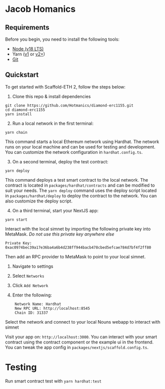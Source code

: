 # Jacob Homanics

## Requirements

Before you begin, you need to install the following tools:

- [Node (v18 LTS)](https://nodejs.org/en/download/)
- Yarn ([v1](https://classic.yarnpkg.com/en/docs/install/) or [v2+](https://yarnpkg.com/getting-started/install))
- [Git](https://git-scm.com/downloads)

## Quickstart

To get started with Scaffold-ETH 2, follow the steps below:

1. Clone this repo & install dependencies

```
git clone https://github.com/Hotmanics/diamond-erc1155.git
cd diamond-erc1155
yarn install
```

2. Run a local network in the first terminal:

```
yarn chain
```

This command starts a local Ethereum network using Hardhat. The network runs on your local machine and can be used for testing and development. You can customize the network configuration in `hardhat.config.ts`.

3. On a second terminal, deploy the test contract:

```
yarn deploy
```

This command deploys a test smart contract to the local network. The contract is located in `packages/hardhat/contracts` and can be modified to suit your needs. The `yarn deploy` command uses the deploy script located in `packages/hardhat/deploy` to deploy the contract to the network. You can also customize the deploy script.

4. On a third terminal, start your NextJS app:

```
yarn start

```

Interact with the local simnet by importing the following private key into MetaMask. _Do not use this private key anywhere else_

```
Private Key:
0xac0974bec39a17e36ba4a6b4d238ff944bacb478cbed5efcae784d7bf4f2ff80
```

Then add an RPC provider to MetaMask to point to your local simnet.

1.  Navigate to settings
2.  Select `Networks`
3.  Click `Add Network`
4.  Enter the following:

         Network Name: Hardhat
         New RPC URL: http://localhost:8545
         Chain ID: 31337

Select the network and connect to your local Nouns webapp to interact with simnet

Visit your app on: `http://localhost:3000`. You can interact with your smart contract using the contract component or the example ui in the frontend. You can tweak the app config in `packages/nextjs/scaffold.config.ts`.

# Testing

Run smart contract test with `yarn hardhat:test`

